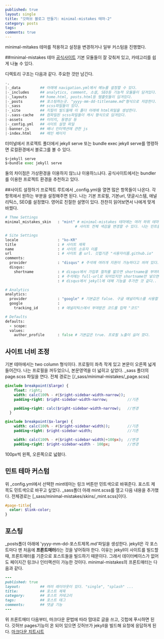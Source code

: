 ```yaml
---
published: true
layout: single
title: "깃허브 블로그 만들기: minimal-mistakes 테마-2"
category: posts
tags:
comments: true
---
```

minimal-mitakes 테마를 적용하고 설정을 변경하거나 일부 커스텀을 진행했다.

##minimal-mistakes 테마
[공식사이트](https://mmistakes.github.io/minimal-mistakes/)
기본 모듈들이 잘 갖춰져 있고, 카테고리를 쉽게 나눌 수 있다. 

디렉토리 구조는 다음과 같다. 주요한 것만 남긴다.
```python
-.
|-_data         ## 아래에 navigation.yml에서 메뉴를 설정할 수 있다.
|-_includes     ## analytics, comment, 소셜, SEO등 기능적 모듈들이 담겨있다.
|-_layouts      ## home.html, posts.html등 템플릿들이 담겨있다.
|-_posts        ## 포스팅하는곳. "yyyy-mm-dd-titlename.md"형식으로 저장한다.
|-_sass         ## scss파일들이 있다.
|-_site         ## 지킬이 빌드될때 이 폴더 아래에 html파일을 생성한다.
|-.sass-cache   ## 컴파일된 scss파일들이 캐시 형식으로 담겨있다.
|-assets        ## 이미지, 동영상 등
|-_config.yml   ## 사이트 설정 파일
|-banner.js     ## 배너 인터액션에 관한 js
|-index.html    ## 메인 페이지
```

터미널에서 프로젝트 폴더에서 jekyll serve 또는 bundle exec jekyll serve를 명령하면 로컬환경에서 블로그를 볼 수 있다.
```bash
$>jekyll serve
$>bundle exec jekyll serve
```
둘의 차이점은 가상환경을 이용하지 않느냐 이용하느냐다. 공식사이트에서는 bundler를 이용한 프로젝트 환경을 추천하고 있다.  

##사이트 설정하기
프로젝트 루트에서 _config.yml을 열면 많은 항목들이 나온다. 각 항목에서 원하는 부분을 설정해주면 된다.
나는 기본 프로필, 기본url, 댓글시스템, 애널리틱스, SEO를 설정했다.
영어로 친절한 설명이 있다. 찬찬히 읽어보면서 나에게 맞게 바꿨다.

```ruby
# Thme Settings
minimal_mistakes_skin   : "mint" # minimal-mistakes 테마에는 여러 하위 테마가 있다. air, aqua, mint ... 
                                # 사이트 전체 색감을 변경할 수 있다. 나는 민트를 선택했다.

# Site Settings
locale                  : "ko-KR"
title                   : # 사이트 제목
name                    : # 사이트 소유자 이름
url                     : # 사이트 홈 url. 깃헙기준 "사용자이름.github.io"
comments:
  provider              : "disqus" # 주석에 여러개 지원이 가능하다고 씌여 있다.
  disqus:
    shortname           : # disqus에서 가입후 절차를 밟으면 shortname을 부여해준다.
                        : # 주석에는 full-url로 되어있지만 shortname만 넣으면 된다.
                        : # disqus에서 jekyll에 대해 기능을 추가한 것 같다..

# Analytics
analytics:
  provider              : "google" # 기본값은 false. 구글 애널리틱스를 사용할 것이므로 "google"을 입력.
  google                :
    tracking_id         : # 애널리틱스에서 부여받은 코드를 입력 "코드"

# Defaults
defaults:
  - scope:
  values:
    author_profile      : false # 기본값은 true. 프로필 노출이 싫어 껐다.
```

## 사이트 너비 조정
기본 테마에서는 two column 형식이다. 프로필이 좌측 작게 있고 본문이 오른쪽 넓게 들어간다. 나는 프로필을 꺼두었으니, 본문영역을 더 넓히고 싶었다.
_sass 폴더의 page.scss 파일을 연다. 전체 경로는 [/_sass/minimal-mistakes/_page.scss]

```sass
@include breakpoint($large) {
    float: right;
    width: calc(100% - #{$right-sidebar-width-narrow});
    padding-right: $right-sidebar-width-narrow;         //기존

    padding-right: calc($right-sidebar-width-narrow);   //변경
  }

@include breakpoint($x-large) {
    width: calc(100% - #{$right-sidebar-width});        //기존
    padding-right: $right-sidebar-width;                //기존

    width: calc(100% - #{$right-sidebar-width}+100px);  //변경
    padding-right: $right-sidebar-width - 100px;        //변경
````
100px씩 왼쪽, 오른쪽으로 넓혔다.

## 민트 테마 커스텀
위 _config.yml에서 선택한 mint테마는 링크 버튼만 민트색으로 바꿔준다. 포스트 제목도 민트색으로 바꾸고 싶었다.
_sass폴더 아래 mint.scss를 열고 다음 내용을 추가했다. 전체경로는 [_sass/minimal-mistakes/skins/_mint.scss]이다.
```sass
#page-title{
  color: $link-color;
}
```

## 포스팅
_posts폴더 아래에 'yyyy-mm-dd-포스트제목.md'파일을 생성한다.
jekyll은 각 포스트마다 맨 처음에 **프론트매터**라는 것을 넣어줘야 한다. 이유는 jekyll이 사이트를 빌드할 때, 프론트매터를 기준으로 포스트들을 빌드하기 때문이다. 그래서 데이터베이스가 없어도 페이지간 링크나 인터랙션이 가능한 것이다.
minimal-mistakes의 프론트매터는 다음과 같다.
```ruby
---
published: true
layout:         ## 여러 레이아웃이 있다. "single", "splash" ...
title:          ## 포스트 제목
category:       ## 포스트 카테고리
tags:           ## 포스트 태그
comments:       ## 댓글 기능
---
```

위 프론트매터 다음부터, 마크다운 문법에 따라 맘대로 글을 쓰고, 깃헙에 푸시하면 된다. 깃허브 pages기능이 온 되어 있으면 깃허브가 jekyll을 빌드해 요청에 응답하게 된다.
[마크다운 치트시트](https://github.com/adam-p/markdown-here/wiki/Markdown-Cheatsheet)
